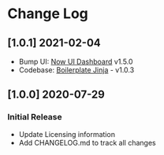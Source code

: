 # Change Log

## [1.0.1] 2021-02-04

- Bump UI: [Now UI Dashboard](https://github.com/creativetimofficial/now-ui-dashboard/releases) v1.5.0
- Codebase: [Boilerplate Jinja](https://github.com/app-generator/boilerplate-code-jinja/releases) - v1.0.3

## [1.0.0] 2020-07-29
### Initial Release

- Update Licensing information
- Add CHANGELOG.md to track all changes
